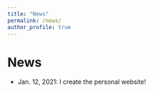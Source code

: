```yaml
---
title: "News"
permalink: /news/
author_profile: true
---
```

News
======
- Jan. 12, 2021: I create the personal website!
